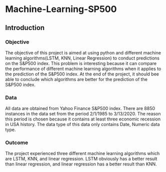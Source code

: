 # Machine-Learning-SP500

## Introduction

### Objective
The objective of this project is aimed at using python and different machine learning algorithms(LSTM, KNN, Linear Regression) to conduct predictions on the S&P500 index. This problem is interesting because it can compare the performance of different machine learning algorithms when it applies to the prediction of the S&P500 index. At the end of the project, it should bee able to conclude which algorithms are better for the prediction of the S&P500 index.
### Data
All data are obtained from Yahoo Finance S&P500 index. There are 8850 instances in the data set from the period 2/1/1985 to 3/13/2020. The reason this period is chosen because it contains at least three economic recession in USA history. The data type of this data only contains Date, Numeric data type.

### Outcome
The project experienced three different machine learning algorithms which are LSTM, KNN, and linear regression. LSTM obviously has a better result than linear regression, and linear regression has a better result than KNN. 

